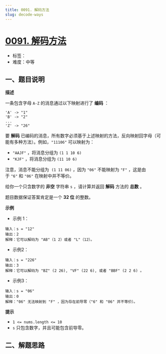```yaml
---
title: 0091. 解码方法
slug: decode-ways
---
```


# [0091. 解码方法](https://leetcode.cn/problems/decode-ways/)

- 标签：
- 难度：中等

## 一、题目说明

**描述**

一条包含字母 `A-Z` 的消息通过以下映射进行了 **编码** ：

```text
'A' -> "1"
'B' -> "2"
...
'Z' -> "26"
```

要 **解码** 已编码的消息，所有数字必须基于上述映射的方法，反向映射回字母（可能有多种方法）。例如，`"11106"` 可以映射为：

- `"AAJF"` ，将消息分组为 `(1 1 10 6)`
- `"KJF"` ，将消息分组为 `(11 10 6)`

注意，消息不能分组为  `(1 11 06)` ，因为 `"06"` 不能映射为 `"F"` ，这是由于 `"6"` 和 `"06"` 在映射中并不等价。

给你一个只含数字的 **非空** 字符串 `s` ，请计算并返回 **解码** 方法的 **总数** 。

题目数据保证答案肯定是一个 **32 位** 的整数。

**示例**

* 示例 1：

```text
输入：s = "12"
输出：2
解释：它可以解码为 "AB"（1 2）或者 "L"（12）。
```

* 示例2：

```text
输入：s = "226"
输出：3
解释：它可以解码为 "BZ" (2 26), "VF" (22 6), 或者 "BBF" (2 2 6) 。
```

* 示例3：

```text
输入：s = "06"
输出：0
解释："06" 无法映射到 "F" ，因为存在前导零（"6" 和 "06" 并不等价）。
```

**提示**

* `1 <= nums.length <= 10`
* `s` 只包含数字，并且可能包含前导零。

## 二、解题思路
